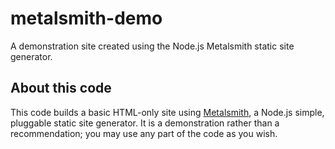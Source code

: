 # metalsmith-demo
A demonstration site created using the Node.js Metalsmith static site generator.

## About this code
This code builds a basic HTML-only site using [Metalsmith](http://www.metalsmith.io/), a Node.js simple, pluggable static site generator. It is a demonstration rather than a recommendation; you may use any part of the code as you wish.
